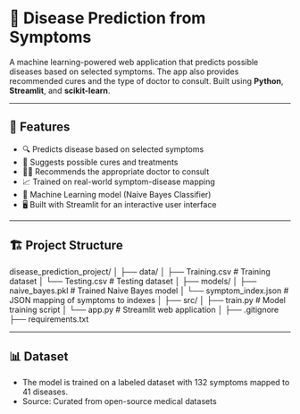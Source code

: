# 🧠 Disease Prediction from Symptoms

A machine learning-powered web application that predicts possible diseases based on selected symptoms. The app also provides recommended cures and the type of doctor to consult. Built using **Python**, **Streamlit**, and **scikit-learn**.

---

## 🚀 Features

- 🔍 Predicts disease based on selected symptoms
- 💊 Suggests possible cures and treatments
- 👨‍⚕️ Recommends the appropriate doctor to consult
- 📈 Trained on real-world symptom-disease mapping
- 🧠 Machine Learning model (Naive Bayes Classifier)
- 🖥️ Built with Streamlit for an interactive user interface

---

## 🏗️ Project Structure

disease_prediction_project/
│
├── data/
│ ├── Training.csv # Training dataset
│ └── Testing.csv # Testing dataset
│
├── models/
│ ├── naive_bayes.pkl # Trained Naive Bayes model
│ └── symptom_index.json # JSON mapping of symptoms to indexes
│
├── src/
│ ├── train.py # Model training script
│ └── app.py # Streamlit web application
│
├── .gitignore
├── requirements.txt

---
## 📊 Dataset
- The model is trained on a labeled dataset with 132 symptoms mapped to 41 diseases.
- Source: Curated from open-source medical datasets


